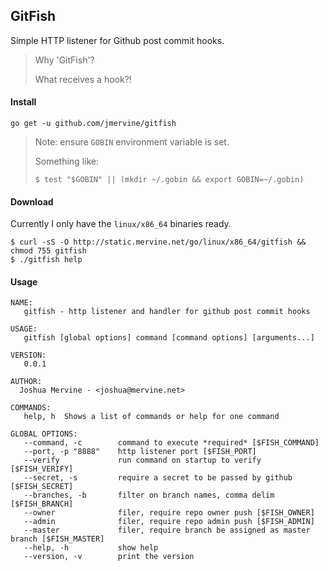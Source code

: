 ## GitFish

Simple HTTP listener for Github post commit hooks.

> Why 'GitFish'?
>
> What receives a hook?!

#### Install

```
go get -u github.com/jmervine/gitfish
```

> Note: ensure `GOBIN` environment variable is set.
>
> Something like:
>
> `$ test "$GOBIN" || (mkdir ~/.gobin && export GOBIN=~/.gobin)`

#### Download

Currently I only have the `linux/x86_64` binaries ready.

```
$ curl -sS -O http://static.mervine.net/go/linux/x86_64/gitfish && chmod 755 gitfish
$ ./gitfish help
```

#### Usage

```
NAME:
   gitfish - http listener and handler for github post commit hooks

USAGE:
   gitfish [global options] command [command options] [arguments...]

VERSION:
   0.0.1

AUTHOR:
  Joshua Mervine - <joshua@mervine.net>

COMMANDS:
   help, h	Shows a list of commands or help for one command

GLOBAL OPTIONS:
   --command, -c        command to execute *required* [$FISH_COMMAND]
   --port, -p "8888"    http listener port [$FISH_PORT]
   --verify             run command on startup to verify [$FISH_VERIFY]
   --secret, -s         require a secret to be passed by github [$FISH_SECRET]
   --branches, -b       filter on branch names, comma delim [$FISH_BRANCH]
   --owner              filer, require repo owner push [$FISH_OWNER]
   --admin              filer, require repo admin push [$FISH_ADMIN]
   --master             filer, require branch be assigned as master branch [$FISH_MASTER]
   --help, -h           show help
   --version, -v        print the version
```

